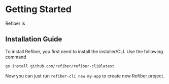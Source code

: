 # Getting Started

Refiber is

## Installation Guide

To install Refiber, you first need to install the installer/CLI. Use the following command

```sh
go install github.com/refiber/refiber-cli@latest
```

Now you can just run `refiber-cli new my-app` to create new Refiber project.
